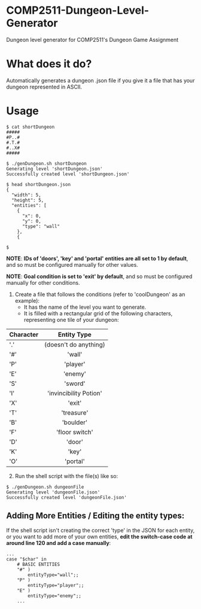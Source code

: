 # COMP2511-Dungeon-Level-Generator
Dungeon level generator for COMP2511's Dungeon Game Assignment

# What does it do?

Automatically generates a dungeon .json file if you give it a file that has your dungeon represented in ASCII.

# Usage

```
$ cat shortDungeon
#####
#P..#
#.T.#
#..X#
#####

$ ./genDungeon.sh shortDungeon
Generating level 'shortDungeon.json'
Successfully created level 'shortDungeon.json'

$ head shortDungeon.json
{
  "width": 5,
  "height": 5,
  "entities": [
    {
      "x": 0,
      "y": 0,
      "type": "wall"
    },
    {
    
$
```

**NOTE**: **IDs of 'doors', 'key' and 'portal' entities are all set to 1 by default**, and so must be configured manually for other values.

**NOTE**: **Goal condition is set to 'exit' by default**, and so  must be configured manually for other conditions.

1. Create a file that follows the conditions (refer to 'coolDungeon' as an example):
   * It has the name of the level you want to generate. 
   * It is filled with a rectangular grid of the following characters, representing one tile of your dungeon:

| Character | Entity Type |
| --------- |:------------:|
|'.'| (doesn't do anything)|
|'#'| 'wall'|
|'P'| 'player'|
|'E'| 'enemy'|
|'S'| 'sword'|
|'I'| 'invincibility Potion'|
|'X'| 'exit'|
|'T'| 'treasure'|
|'B'| 'boulder'|
|'F'| 'floor switch'|
|'D'| 'door'|
|'K'| 'key'|
|'O'| 'portal'|


2. Run the shell script with the file(s) like so:
```
$ ./genDungeon.sh dungeonFile
Generating level 'dungeonFile.json'
Successfully created level 'dungeonFile.json'
```


## Adding More Entities / Editing the entity types:

If the shell script isn't creating the correct 'type' in the JSON for each entity, or you want to add more of your own entities, **edit the switch-case code at around line 120 and add a case manually**:

``` 
...
case "$char" in
    # BASIC ENTITIES
    "#" )
        entityType="wall";;
    "P" )
        entityType="player";;
    "E" )
        entityType="enemy";;
    ...
```
